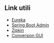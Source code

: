 Link utili
----------

* [Eureka](http://localhost:8761)
* [Spring Boot Admin](http://localhost:8800)
* [Zipkin](http://localhost:9412/zipkin)
* [Conversion GUI](http://localhost:8080)
